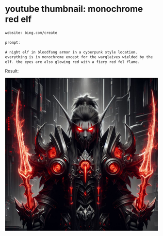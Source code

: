 # youtube thumbnail: monochrome red elf

```
website: bing.com/create

prompt:

A night elf in bloodfang armor in a cyberpunk style location. everything is in monochrome except for the warglaives wielded by the elf. the eyes are also glowing red with a fiery red fel flame.
```

Result:

<img src="https://github.com/photonzz/photonz_ai_creations/blob/main/img/monochrome-red-elf.jpeg" alt="monredelf">


